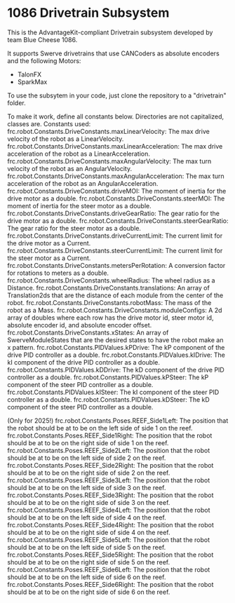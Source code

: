 # 1086 Drivetrain Subsystem
This is the AdvantageKit-compliant Drivetrain subsystem developed by team Blue Cheese 1086.

It supports Swerve drivetrains that use CANCoders as absolute encoders and the following Motors:
* TalonFX
* SparkMax

To use the subsytem in your code, just clone the repository to a "drivetrain" folder.

To make it work, define all constants below.
Directories are not capitalized, classes are.
Constants used:
frc.robot.Constants.DriveConstants.maxLinearVelocity: The max drive velocity of the robot as a LinearVelocity.
frc.robot.Constants.DriveConstants.maxLinearAcceleration: The max drive acceleration of the robot as a LinearAcceleration.
frc.robot.Constants.DriveConstants.maxAngularVelocity: The max turn velocity of the robot as an AngularVelocity.
frc.robot.Constants.DriveConstants.maxAngularAcceleration: The max turn acceleration of the robot as an AngularAcceleration.
frc.robot.Constants.DriveConstants.driveMOI: The moment of inertia for the drive motor as a double.
frc.robot.Constants.DriveConstants.steerMOI: The moment of inertia for the steer motor as a double.
frc.robot.Constants.DriveConstants.driveGearRatio: The gear ratio for the drive motor as a double.
frc.robot.Constants.DriveConstants.steerGearRatio: The gear ratio for the steer motor as a double.
frc.robot.Constants.DriveConstants.driveCurrentLimit: The current limit for the drive motor as a Current.
frc.robot.Constants.DriveConstants.steerCurrentLimit: The current limit for the steer motor as a Current.
frc.robot.Constants.DriveConstants.metersPerRotation: A conversion factor for rotations to meters as a double.
frc.robot.Constants.DriveConstants.wheelRadius: The wheel radius as a Distance.
frc.robot.Constants.DriveConstants.translations: An array of Translation2ds that are the distance of each module from the center of the robot.
frc.robot.Constants.DriveConstants.robotMass: The mass of the robot as a Mass.
frc.robot.Constants.DriveConstants.moduleConfigs: A 2d array of doubles where each row has the drive motor id, steer motor id, absolute encoder id, and absolute encoder offset.
frc.robot.Constants.DriveConstants.xStates: An array of SwerveModuleStates that are the desired states to have the robot make an x pattern.
frc.robot.Constants.PIDValues.kPDrive: The kP component of the drive PID controller as a double.
frc.robot.Constants.PIDValues.kIDrive: The kI component of the drive PID controller as a double.
frc.robot.Constants.PIDValues.kDDrive: The kD component of the drive PID controller as a double.
frc.robot.Constants.PIDValues.kPSteer: The kP component of the steer PID controller as a double.
frc.robot.Constants.PIDValues.kISteer: The kI component of the steer PID controller as a double.
frc.robot.Constants.PIDValues.kDSteer: The kD component of the steer PID controller as a double.

(Only for 2025!)
frc.robot.Constants.Poses.REEF_Side1Left:  The position that the robot should be at to be on the left side of side 1 on the reef.
frc.robot.Constants.Poses.REEF_Side1Right: The position that the robot should be at to be on the right side of side 1 on the reef.
frc.robot.Constants.Poses.REEF_Side2Left:  The position that the robot should be at to be on the left side of side 2 on the reef.
frc.robot.Constants.Poses.REEF_Side2Right: The position that the robot should be at to be on the right side of side 2 on the reef.
frc.robot.Constants.Poses.REEF_Side3Left:  The position that the robot should be at to be on the left side of side 3 on the reef.
frc.robot.Constants.Poses.REEF_Side3Right: The position that the robot should be at to be on the right side of side 3 on the reef.
frc.robot.Constants.Poses.REEF_Side4Left:  The position that the robot should be at to be on the left side of side 4 on the reef.
frc.robot.Constants.Poses.REEF_Side4Right: The position that the robot should be at to be on the right side of side 4 on the reef.
frc.robot.Constants.Poses.REEF_Side5Left:  The position that the robot should be at to be on the left side of side 5 on the reef.
frc.robot.Constants.Poses.REEF_Side5Right: The position that the robot should be at to be on the right side of side 5 on the reef.
frc.robot.Constants.Poses.REEF_Side6Left:  The position that the robot should be at to be on the left side of side 6 on the reef.
frc.robot.Constants.Poses.REEF_Side6Right: The position that the robot should be at to be on the right side of side 6 on the reef.